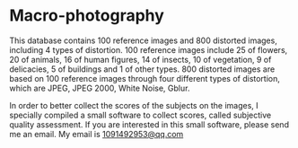 # Macro-photography
This database contains 100 reference images and 800 distorted images, including 4 types of distortion.
100 reference images include 25 of flowers, 20 of animals, 16 of human figures, 14 of insects, 10 of vegetation, 9 of delicacies, 5 of buildings and 1 of other types.
800 distorted images are based on 100 reference images through four different types of distortion, which are JPEG, JPEG 2000, White Noise, Gblur.


In order to better collect the scores of the subjects on the images, I specially compiled a small software to collect scores, called subjective quality assessment. If you are interested in this small software, please send me an email. My email is 1091492953@qq.com
